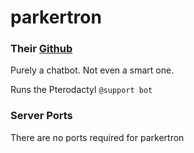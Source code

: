 # parkertron
### Their [Github](https://github.com/parkervcp/parkertron)
Purely a chatbot. Not even a smart one. 

Runs the Pterodactyl `@support bot`

### Server Ports
There are no ports required for parkertron